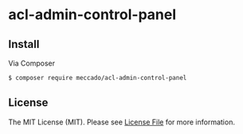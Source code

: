 # acl-admin-control-panel

## Install

Via Composer

``` bash
$ composer require meccado/acl-admin-control-panel
```

## License

The MIT License (MIT). Please see [License File](LICENSE.md) for more information.
